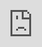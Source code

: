 <script context="module" lang="ts">
    import type { BlogFrontmatter } from '$lib/blog/types';

    export const metadata: BlogFrontmatter = {
        title: 'Obra Icons tutorial',
        date: '2024-08-22',
        tags: ['tutorial']
    };
</script>

<div class="video-container-wrapper">
    <div class="video-container">
        <iframe
            style="position: absolute; top: 0; left: 0; width: 100%; height: 100%;"
            src="https://www.youtube.com/embed/pKf-NS8nkeY?si=InwkuZTtOm9_J8QU"
            title="YouTube video player"
            frameborder="0"
            allow="accelerometer; autoplay; clipboard-write; encrypted-media; gyroscope; picture-in-picture; web-share"
            referrerpolicy="strict-origin-when-cross-origin"
            allowfullscreen
        ></iframe>
    </div>
</div>

I recorded a video where I show some basics on how to create icons in Figma, or at least how I do it.

This video goes through some basic techniques including

1. Working with keyshapes
2. Useful shortcuts
3. Pixel grid/align to pixel grid settings
4. Basics of the pen tool
5. Rounding of start and end points
6. Rounding of joins

If you think this is interesting, leave a comment or a like to the video, so I know to make more videos like this.
